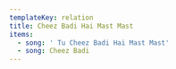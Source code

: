 ```yaml
---
templateKey: relation
title: Cheez Badi Hai Mast Mast
items:
  - song: ' Tu Cheez Badi Hai Mast Mast'
  - song: Cheez Badi
---
```


